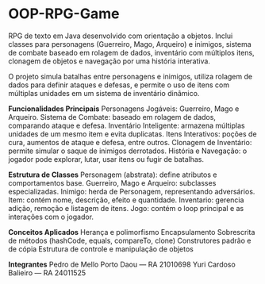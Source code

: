 # OOP-RPG-Game
RPG de texto em Java desenvolvido com orientação a objetos. Inclui classes para personagens (Guerreiro, Mago, Arqueiro) e inimigos, sistema de combate baseado em rolagem de dados, inventário com múltiplos itens, clonagem de objetos e navegação por uma história interativa.

O projeto simula batalhas entre personagens e inimigos, utiliza rolagem de dados para definir ataques e defesas, e permite o uso de itens com múltiplas unidades em um sistema de inventário dinâmico.

**Funcionalidades Principais**
Personagens Jogáveis: Guerreiro, Mago e Arqueiro.
Sistema de Combate: baseado em rolagem de dados, comparando ataque e defesa.
Inventário Inteligente: armazena múltiplas unidades de um mesmo item e evita duplicatas.
Itens Interativos: poções de cura, aumentos de ataque e defesa, entre outros.
Clonagem de Inventário: permite simular o saque de inimigos derrotados.
História e Navegação: o jogador pode explorar, lutar, usar itens ou fugir de batalhas.

**Estrutura de Classes**
Personagem (abstrata): define atributos e comportamentos base.
Guerreiro, Mago e Arqueiro: subclasses especializadas.
Inimigo: herda de Personagem, representando adversários.
Item: contém nome, descrição, efeito e quantidade.
Inventario: gerencia adição, remoção e listagem de itens.
Jogo: contém o loop principal e as interações com o jogador.

**Conceitos Aplicados**
Herança e polimorfismo
Encapsulamento
Sobrescrita de métodos (hashCode, equals, compareTo, clone)
Construtores padrão e de cópia
Estrutura de controle e manipulação de objetos

**Integrantes**
Pedro de Mello Porto Daou — RA 21010698
Yuri Cardoso Balieiro — RA 24011525
